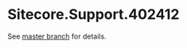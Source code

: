 # Sitecore.Support.402412

See [master branch](https://github.com/sitecoresupport/Sitecore.Support.402412) for details.